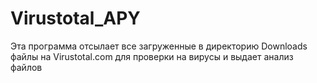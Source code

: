# Virustotal_APY

Эта программа отсылает все загруженные в директорию Downloads файлы на Virustotal.com для проверки на вирусы и выдает анализ файлов  
